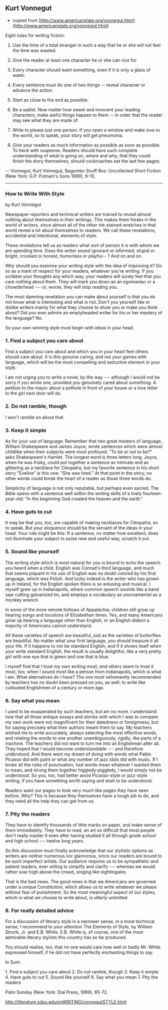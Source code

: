 Kurt Vonnegut
-------------


 - copied from
[http://www.americanstate.org/vonnegut.html](http://www.americanstate.org/vonnegut.html)
 
 Eight rules for writing fiction:
 
 1. Use the time of a total stranger in such a way that he or she will
not feel the time was wasted.
 
 2. Give the reader at least one character he or she can root for.
 
 3. Every character should want something, even if it is only a glass of
water.
 
 4. Every sentence must do one of two things -- reveal character or
advance the action.
 
 5. Start as close to the end as possible.
 
 6. Be a sadist. Now matter how sweet and innocent your leading
characters, make awful things happen to them -- in order that the reader
may see what they are made of.
 
 7. Write to please just one person. If you open a window and make love
to the world, so to speak, your story will get pneumonia.
 
 8. Give your readers as much information as possible as soon as
possible. To heck with suspense. Readers should have such complete
understanding of what is going on, where and why, that they could finish
the story themselves, should cockroaches eat the last few pages.
 
 -- Vonnegut, Kurt Vonnegut, Bagombo Snuff Box: Uncollected Short
Fiction (New York: G.P. Putnam's Sons 1999), 9-10.

* * * * *

### How to Write With Style

by Kurt Vonnegut

Newspaper reporters and technical writers are trained to reveal almost
nothing about themselves in their writings. This makes them freaks in
the world of writers, since almost all of the other ink-stained wretches
in that world reveal a lot about themselves to readers. We call these
revelations, accidental and intentional, elements of style.

These revelations tell us as readers what sort of person it is with whom
we are spending time. Does the writer sound ignorant or informed, stupid
or bright, crooked or honest, humorless or playful-- ? And on and on.

Why should you examine your writing style with the idea of improving it?
Do so as a mark of respect for your readers, whatever you're writing. If
you scribble your thoughts any which way, your readers will surely feel
that you care nothing about them. They will mark you down as an
egomaniac or a chowderhead --- or, worse, they will stop reading you.

The most damning revelation you can make about yourself is that you do
not know what is interesting and what is not. Don't you yourself like or
dislike writers mainly for what they choose to show you or make you
think about? Did you ever admire an emptyheaded writer for his or her
mastery of the language? No.

So your own winning style must begin with ideas in your head.

### 1. Find a subject you care about

Find a subject you care about and which you in your heart feel others
should care about. It is this genuine caring, and not your games with
language, which will be the most compelling and seductive element in
your style.

I am not urging you to write a novel, by the way --- although I would
not be sorry if you wrote one, provided you genuinely cared about
something. A petition to the mayor about a pothole in front of your
house or a love letter to the girl next door will do.

### 2. Do not ramble, though

I won't ramble on about that.

### 3. Keep it simple

As for your use of language: Remember that two great masters of
language, William Shakespeare and James Joyce, wrote sentences which
were almost childlike when their subjects were most profound. "To be or
not to be?" asks Shakespeare's Hamlet. The longest word is three letters
long. Joyce, when he was frisky, could put together a sentence as
intricate and as glittering as a necklace for Cleopatra, but my favorite
sentence in his short story "Eveline" is this one: "She was tired." At
that point in the story, no other words could break the heart of a
reader as those three words do.

Simplicity of language is not only reputable, but perhaps even sacred.
The Bible opens with a sentence well within the writing skills of a
lively fourteen-year-old: "In the beginning God created the heaven and
the earth."

### 4. Have guts to cut

It may be that you, too, are capable of making necklaces for Cleopatra,
so to speak. But your eloquence should be the servant of the ideas in
your head. Your rule might be this: If a sentence, no matter how
excellent, does not illuminate your subject in some new and useful way,
scratch it out.

### 5. Sound like yourself

The writing style which is most natural for you is bound to echo the
speech you heard when a child. English was Conrad's third language, and
much that seems piquant in his use of English was no doubt colored by
his first language, which was Polish. And lucky indeed is the writer who
has grown up in Ireland, for the English spoken there is so amusing and
musical. I myself grew up in Indianapolis, where common speech sounds
like a band saw cutting galvanized tin, and employs a vocabulary as
unornamental as a monkey wrench.

In some of the more remote hollows of Appalachia, children still grow up
hearing songs and locutions of Elizabethan times. Yes, and many
Americans grow up hearing a language other than English, or an English
dialect a majority of Americans cannot understand.

All these varieties of speech are beautiful, just as the varieties of
butterflies are beautiful. No matter what your first language, you
should treasure it all your life. If it happens to not be standard
English, and if it shows itself when your write standard English, the
result is usually delightful, like a very pretty girl with one eye that
is green and one that is blue.

I myself find that I trust my own writing most, and others seem to trust
it most, too, when I sound most like a person from Indianapolis, which
is what I am. What alternatives do I have? The one most vehemently
recommended by teachers has no doubt been pressed on you, as well: to
write like cultivated Englishmen of a century or more ago.

### 6. Say what you mean

I used to be exasperated by such teachers, but am no more. I understand
now that all those antique essays and stories with which I was to
compare my own work were not magnificent for their datedness or
foreignness, but for saying precisely what their authors meant them to
say. My teachers wished me to write accurately, always selecting the
most effective words, and relating the words to one another
unambiguously, rigidly, like parts of a machine. The teachers did not
want to turn me into an Englishman after all. They hoped that I would
become understandable --- and therefore understood. And there went my
dream of doing with words what Pablo Picasso did with paint or what any
number of jazz idols did with music. If I broke all the rules of
punctuation, had words mean whatever I wanted them to mean, and strung
them together higgledy-piggledy, I would simply not be understood. So
you, too, had better avoid Picasso-style or jazz-style writing, if you
have something worth saying and wish to be understood.

Readers want our pages to look very much like pages they have seen
before. Why? This is because they themselves have a tough job to do, and
they need all the help they can get from us.

### 7. Pity the readers

They have to identify thousands of little marks on paper, and make sense
of them immediately. They have to read, an art so difficult that most
people don't really master it even after having studied it all through
grade school and high school --- twelve long years.

So this discussion must finally acknowledge that our stylistic options
as writers are neither numerous nor glamorous, since our readers are
bound to be such imperfect artists. Our audience requires us to be
sympathetic and patient readers, ever willing to simplify and clarify
--- whereas we would rather soar high above the crowd, singing like
nightingales.

That is the bad news. The good news is that we Americans are governed
under a unique Constitution, which allows us to write whatever we please
without fear of punishment. So the most meaningful aspect of our styles,
which is what we choose to write about, is utterly unlimited.

### 8. For really detailed advice

For a discussion of literary style in a narrower sense, in a more
technical sense, I recommend to your attention The Elements of Style, by
William Strunk, Jr. and E.B. White. E.B. White is, of course, one of the
most admirable literary stylists this country has so far produced.

You should realize, too, that no one would care how well or badly Mr.
White expressed himself, if he did not have perfectly enchanting things
to say.

In Sum:

​1. Find a subject you care about
 2. Do not ramble, though
 3. Keep it simple
 4. Have guts to cut
 5. Sound like yourself
 6. Say what you mean
 7. Pity the readers

Palm Sunday (New York: Dial Press, 1999), 65-72.

http://literature.sdsu.edu/onWRITING/vonnegutSTYLE.html

